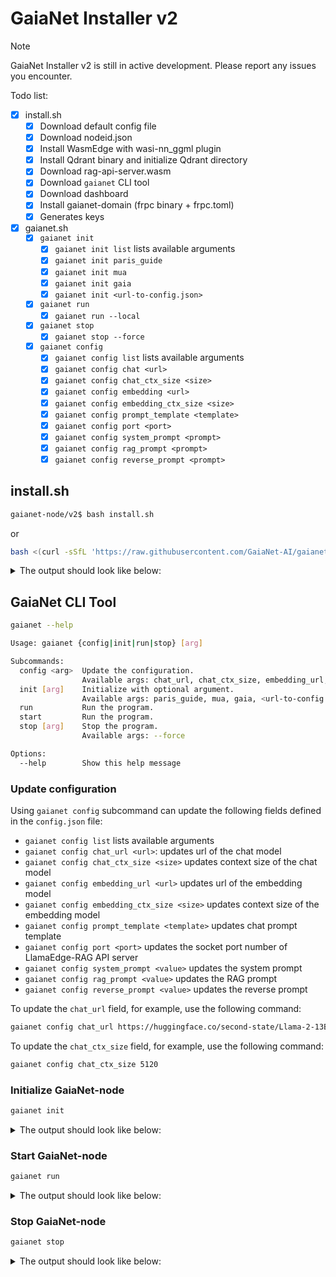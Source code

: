 # GaiaNet Installer v2

> [!NOTE]
> GaiaNet Installer v2 is still in active development. Please report any issues you encounter.

Todo list:

- [x] install.sh
  - [x] Download default config file
  - [x] Download nodeid.json
  - [x] Install WasmEdge with wasi-nn_ggml plugin
  - [x] Install Qdrant binary and initialize Qdrant directory
  - [x] Download rag-api-server.wasm
  - [x] Download `gaianet` CLI tool
  - [x] Download dashboard
  - [x] Install gaianet-domain (frpc binary + frpc.toml)
  - [x] Generates keys

- [x] gaianet.sh
  - [x] `gaianet init`
    - [x] `gaianet init list` lists available arguments
    - [x] `gaianet init paris_guide`
    - [x] `gaianet init mua`
    - [x] `gaianet init gaia`
    - [x] `gaianet init <url-to-config.json>`
  - [x] `gaianet run`
    - [x] `gaianet run --local`
  - [x] `gaianet stop`
    - [x] `gaianet stop --force`
  - [x] `gaianet config`
    - [x] `gaianet config list` lists available arguments
    - [x] `gaianet config chat <url>`
    - [x] `gaianet config chat_ctx_size <size>`
    - [x] `gaianet config embedding <url>`
    - [x] `gaianet config embedding_ctx_size <size>`
    - [x] `gaianet config prompt_template <template>`
    - [x] `gaianet config port <port>`
    - [x] `gaianet config system_prompt <prompt>`
    - [x] `gaianet config rag_prompt <prompt>`
    - [x] `gaianet config reverse_prompt <prompt>`

## install.sh

```bash
gaianet-node/v2$ bash install.sh
```

or

```bash
bash <(curl -sSfL 'https://raw.githubusercontent.com/GaiaNet-AI/gaianet-node/main/v2/install.sh')
```

<details><summary> The output should look like below: </summary>

```console
[+] Downloading default config file ...

[+] Downloading nodeid.json ...

[+] Installing WasmEdge with wasi-nn_ggml plugin ...

Info: Detected Linux-x86_64

Info: WasmEdge Installation at /home/azureuser/.wasmedge

Info: Fetching WasmEdge-0.13.5

/tmp/wasmedge.2884467 ~/gaianet
######################################################################## 100.0%
~/gaianet
Info: Fetching WasmEdge-GGML-Plugin

Info: Detected CUDA version:

/tmp/wasmedge.2884467 ~/gaianet
######################################################################## 100.0%
~/gaianet
Installation of wasmedge-0.13.5 successful
WasmEdge binaries accessible

    The WasmEdge Runtime wasmedge version 0.13.5 is installed in /home/azureuser/.wasmedge/bin/wasmedge.


[+] Installing Qdrant binary...
    * Download Qdrant binary
################################################################################################## 100.0%

    * Initialize Qdrant directory

[+] Downloading the rag-api-server.wasm ...
################################################################################################## 100.0%

[+] Downloading dashboard ...
################################################################################################## 100.0%
```

</details>

## GaiaNet CLI Tool

```bash
gaianet --help

Usage: gaianet {config|init|run|stop} [arg]

Subcommands:
  config <arg>  Update the configuration.
                Available args: chat_url, chat_ctx_size, embedding_url, embedding_ctx_size, system_prompt
  init [arg]    Initialize with optional argument.
                Available args: paris_guide, mua, gaia, <url-to-config.json>
  run           Run the program.
  start         Run the program.
  stop [arg]    Stop the program.
                Available args: --force

Options:
  --help        Show this help message
```

### Update configuration

Using `gaianet config` subcommand can update the following fields defined in the `config.json` file:

- `gaianet config list` lists available arguments
- `gaianet config chat_url <url>`: updates url of the chat model
- `gaianet config chat_ctx_size <size>` updates context size of the chat model
- `gaianet config embedding_url <url>` updates url of the embedding model
- `gaianet config embedding_ctx_size <size>` updates context size of the embedding model
- `gaianet config prompt_template <template>` updates chat prompt template
- `gaianet config port <port>` updates the socket port number of LlamaEdge-RAG API server
- `gaianet config system_prompt <value>` updates the system prompt
- `gaianet config rag_prompt <value>` updates the RAG prompt
- `gaianet config reverse_prompt <value>` updates the reverse prompt

To update the `chat_url` field, for example, use the following command:

```bash
gaianet config chat_url https://huggingface.co/second-state/Llama-2-13B-Chat-GGUF/resolve/main/Llama-2-13b-chat-hf-Q5_K_M.gguf
```

To update the `chat_ctx_size` field, for example, use the following command:

```bash
gaianet config chat_ctx_size 5120
```

### Initialize GaiaNet-node

```bash
gaianet init
```

<details><summary> The output should look like below: </summary>

```bash
[+] Downloading Llama-2-7b-chat-hf-Q5_K_M.gguf ...
############################################################################################################################## 100.0%############################################################################################################################## 100.0%

[+] Downloading all-MiniLM-L6-v2-ggml-model-f16.gguf ...

############################################################################################################################## 100.0%############################################################################################################################## 100.0%

[+] Creating 'default' collection in the Qdrant instance ...

    * Start a Qdrant instance ...

    * Remove the existed 'default' Qdrant collection ...

    * Download Qdrant collection snapshot ...
############################################################################################################################## 100.0%############################################################################################################################## 100.0%

    * Import the Qdrant collection snapshot ...

    * Recovery is done successfully
```

</details>

### Start GaiaNet-node

```bash
gaianet run
```

<details><summary> The output should look like below: </summary>

```bash
[+] Starting Qdrant instance ...

    Qdrant instance started with pid: 39762

[+] Starting LlamaEdge API Server ...

    Run the following command to start the LlamaEdge API Server:

wasmedge --dir .:./dashboard --nn-preload default:GGML:AUTO:Llama-2-7b-chat-hf-Q5_K_M.gguf --nn-preload embedding:GGML:AUTO:all-MiniLM-L6-v2-ggml-model-f16.gguf rag-api-server.wasm --model-name Llama-2-7b-chat-hf-Q5_K_M,all-MiniLM-L6-v2-ggml-model-f16 --ctx-size 4096,384 --prompt-template llama-2-chat --qdrant-collection-name default --web-ui ./ --socket-addr 0.0.0.0:8080 --log-prompts --log-stat --rag-prompt "Use the following pieces of context to answer the user's question.\nIf you don't know the answer, just say that you don't know, don't try to make up an answer.\n----------------\n"


    LlamaEdge API Server started with pid: 39796
```

</details>

### Stop GaiaNet-node

```bash
gaianet stop
```

<details><summary> The output should look like below: </summary>

```bash
[+] Stopping Qdrant instance ...
[+] Stopping API server ...
```

To force stop the GaiaNet-node, use the following command:

```bash
gaianet stop --force
```

</details>
